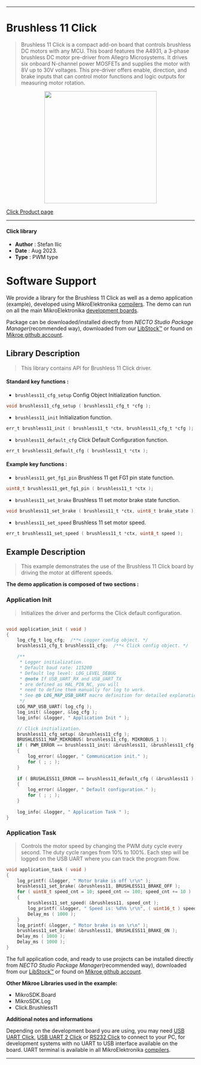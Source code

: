 
---
# Brushless 11 Click

> Brushless 11 Click is a compact add-on board that controls brushless DC motors with any MCU. This board features the A4931, a 3-phase brushless DC motor pre-driver from Allegro Microsystems. It drives six onboard N-channel power MOSFETs and supplies the motor with 8V up to 30V voltages. This pre-driver offers enable, direction, and brake inputs that can control motor functions and logic outputs for measuring motor rotation.

<p align="center">
  <img src="https://download.mikroe.com/images/click_for_ide/brushless11_click.png" height=300px>
</p>

[Click Product page](https://www.mikroe.com/brushless-11-click)

---


#### Click library

- **Author**        : Stefan Ilic
- **Date**          : Aug 2023.
- **Type**          : PWM type


# Software Support

We provide a library for the Brushless 11 Click
as well as a demo application (example), developed using MikroElektronika
[compilers](https://www.mikroe.com/necto-studio).
The demo can run on all the main MikroElektronika [development boards](https://www.mikroe.com/development-boards).

Package can be downloaded/installed directly from *NECTO Studio Package Manager*(recommended way), downloaded from our [LibStock&trade;](https://libstock.mikroe.com) or found on [Mikroe github account](https://github.com/MikroElektronika/mikrosdk_click_v2/tree/master/clicks).

## Library Description

> This library contains API for Brushless 11 Click driver.

#### Standard key functions :

- `brushless11_cfg_setup` Config Object Initialization function.
```c
void brushless11_cfg_setup ( brushless11_cfg_t *cfg );
```

- `brushless11_init` Initialization function.
```c
err_t brushless11_init ( brushless11_t *ctx, brushless11_cfg_t *cfg );
```

- `brushless11_default_cfg` Click Default Configuration function.
```c
err_t brushless11_default_cfg ( brushless11_t *ctx );
```

#### Example key functions :

- `brushless11_get_fg1_pin` Brushless 11 get FG1 pin state function.
```c
uint8_t brushless11_get_fg1_pin ( brushless11_t *ctx );
```

- `brushless11_set_brake` Brushless 11 set motor brake state function.
```c
void brushless11_set_brake ( brushless11_t *ctx, uint8_t brake_state );
```

- `brushless11_set_speed` Brushless 11 set motor speed.
```c
err_t brushless11_set_speed ( brushless11_t *ctx, uint8_t speed );
```

## Example Description

> This example demonstrates the use of the Brushless 11 Click board by driving the 
  motor at different speeds.

**The demo application is composed of two sections :**

### Application Init

> Initializes the driver and performs the Click default configuration.

```c

void application_init ( void ) 
{
    log_cfg_t log_cfg;  /**< Logger config object. */
    brushless11_cfg_t brushless11_cfg;  /**< Click config object. */

    /** 
     * Logger initialization.
     * Default baud rate: 115200
     * Default log level: LOG_LEVEL_DEBUG
     * @note If USB_UART_RX and USB_UART_TX 
     * are defined as HAL_PIN_NC, you will 
     * need to define them manually for log to work. 
     * See @b LOG_MAP_USB_UART macro definition for detailed explanation.
     */
    LOG_MAP_USB_UART( log_cfg );
    log_init( &logger, &log_cfg );
    log_info( &logger, " Application Init " );

    // Click initialization.
    brushless11_cfg_setup( &brushless11_cfg );
    BRUSHLESS11_MAP_MIKROBUS( brushless11_cfg, MIKROBUS_1 );
    if ( PWM_ERROR == brushless11_init( &brushless11, &brushless11_cfg ) )
    {
        log_error( &logger, " Communication init." );
        for ( ; ; );
    }
    
    if ( BRUSHLESS11_ERROR == brushless11_default_cfg ( &brushless11 ) )
    {
        log_error( &logger, " Default configuration." );
        for ( ; ; );
    }
    
    log_info( &logger, " Application Task " );
}

```

### Application Task

> Controls the motor speed by changing the PWM duty cycle every second.
  The duty cycle ranges from 10% to 100%.
  Each step will be logged on the USB UART where you can track the program flow.

```c
void application_task ( void ) 
{
    log_printf( &logger, " Motor brake is off \r\n" );
    brushless11_set_brake( &brushless11, BRUSHLESS11_BRAKE_OFF );
    for ( uint8_t speed_cnt = 10; speed_cnt <= 100; speed_cnt += 10 )
    {
        brushless11_set_speed( &brushless11, speed_cnt );
        log_printf( &logger, " Speed is: %d%% \r\n", ( uint16_t ) speed_cnt );
        Delay_ms ( 1000 );
    }
    log_printf( &logger, " Motor brake is on \r\n" );
    brushless11_set_brake( &brushless11, BRUSHLESS11_BRAKE_ON );
    Delay_ms ( 1000 );
    Delay_ms ( 1000 );
}
```


The full application code, and ready to use projects can be installed directly from *NECTO Studio Package Manager*(recommended way), downloaded from our [LibStock&trade;](https://libstock.mikroe.com) or found on [Mikroe github account](https://github.com/MikroElektronika/mikrosdk_click_v2/tree/master/clicks).

**Other Mikroe Libraries used in the example:**

- MikroSDK.Board
- MikroSDK.Log
- Click.Brushless11

**Additional notes and informations**

Depending on the development board you are using, you may need
[USB UART Click](https://www.mikroe.com/usb-uart-click),
[USB UART 2 Click](https://www.mikroe.com/usb-uart-2-click) or
[RS232 Click](https://www.mikroe.com/rs232-click) to connect to your PC, for
development systems with no UART to USB interface available on the board. UART
terminal is available in all MikroElektronika
[compilers](https://shop.mikroe.com/compilers).

---
